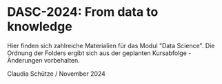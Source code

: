 # DASC-2024: From data to knowledge
Hier finden sich zahlreiche Materialien für das Modul "Data Science". Die Ordnung der Folders ergibt sich aus der geplanten Kursabfolge - Änderungen vorbehalten.


Claudia Schütze / November 2024


